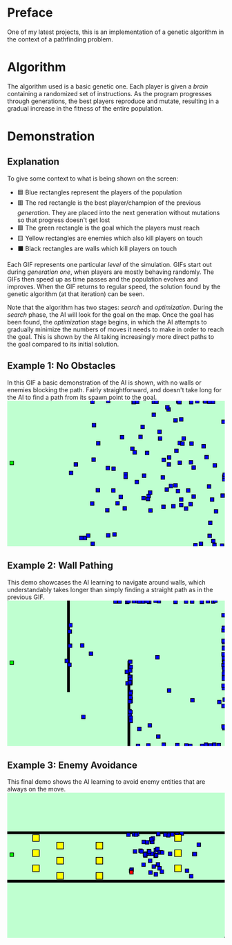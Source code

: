 # Preface
One of my latest projects, this is an implementation of a genetic algorithm in the context of a pathfinding problem. 

# Algorithm
The algorithm used is a basic genetic one. Each player is given a *brain* containing a randomized set of instructions. As the program progresses through generations,
the best players reproduce and mutate, resulting in a gradual increase in the fitness of the entire population.

# Demonstration
## Explanation
To give some context to what is being shown on the screen:

* 🟦 Blue rectangles represent the players of the population
* 🟥 The red rectangle is the best player/champion of the previous *generation*. They are placed into the next generation without mutations so that progress doesn't get lost
* 🟩 The green rectangle is the goal which the players must reach
* 🟨 Yellow rectangles are enemies which also kill players on touch
* ⬛ Black rectangles are walls which kill players on touch

Each GIF represents one particular *level* of the simulation. GIFs start out during *generation one*, when players are mostly behaving randomly. The GIFs then
speed up as time passes and the population evolves and improves. When the GIF returns to regular speed, the solution found by the genetic algorithm (at that iteration)
can be seen.

Note that the algorithm has two stages: *search* and *optimization*. During the *search* phase, the AI will look for the goal on the map. Once the goal has been found,
the *optimization* stage begins, in which the AI attempts to gradually minimize the numbers of moves it needs to make in order to reach the goal. This is shown by the 
AI taking increasingly more direct paths to the goal compared to its initial solution.

## Example 1: No Obstacles
In this GIF a basic demonstration of the AI is shown, with no walls or enemies blocking the path. Fairly straightforward, and doesn't take long for the AI to find a path from 
its spawn point to the goal.
![](./gifs/genetic-simple.gif)

## Example 2: Wall Pathing
This demo showcases the AI learning to navigate around walls, which understandably takes longer than simply finding a straight path as in the previous GIF.
![](./gifs/genetic-walls.gif)

## Example 3: Enemy Avoidance
This final demo shows the AI learning to avoid enemy entities that are always on the move.
![](./gifs/genetic-enemies.gif)
